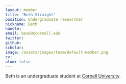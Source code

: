 ```yaml
---
layout: member
title: "Beth Straight"
position: Undergraduate researcher
nickname: Beth
handle: 
email: bes89@cornell.edu 
twitter: 
github: 
scholar: 
image: /assets/images/team/default-member.png
cv: 
alum: false
---
```

Beth is an undergraduate student at [Cornell University].

[Cornell University]: https://www.cornell.edu/
